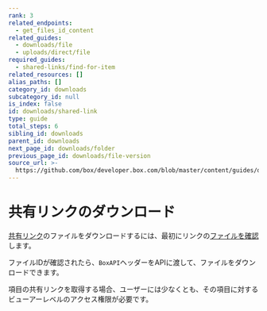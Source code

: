 ```yaml
---
rank: 3
related_endpoints:
  - get_files_id_content
related_guides:
  - downloads/file
  - uploads/direct/file
required_guides:
  - shared-links/find-for-item
related_resources: []
alias_paths: []
category_id: downloads
subcategory_id: null
is_index: false
id: downloads/shared-link
type: guide
total_steps: 6
sibling_id: downloads
parent_id: downloads
next_page_id: downloads/folder
previous_page_id: downloads/file-version
source_url: >-
  https://github.com/box/developer.box.com/blob/master/content/guides/downloads/shared-link.md
---
```

# 共有リンクのダウンロード

[共有リンク][shared-link]のファイルをダウンロードするには、最初にリンクの[ファイルを確認][get-file]します。

ファイルIDが確認されたら、`BoxAPI`ヘッダーをAPIに渡して、ファイルをダウンロードできます。

<Samples id="get_files_id_content" variant="for_shared_file">

</Samples>

<Message warning>

項目の共有リンクを取得する場合、ユーザーには少なくとも、その項目に対するビューアーレベルのアクセス権限が必要です。

</Message>

[shared-link]: g://shared-links

[get-file]: g://shared-links/find-for-item
